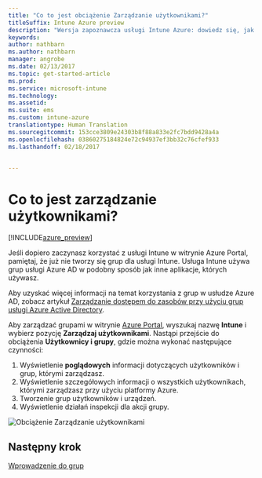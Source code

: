 ```yaml
---
title: "Co to jest obciążenie Zarządzanie użytkownikami?"
titleSuffix: Intune Azure preview
description: "Wersja zapoznawcza usługi Intune Azure: dowiedz się, jak wyświetlać użytkowników i zarządzać nimi przy użyciu programu Microsoft Intune i platformy Azure."
keywords: 
author: nathbarn
ms.author: nathbarn
manager: angrobe
ms.date: 02/13/2017
ms.topic: get-started-article
ms.prod: 
ms.service: microsoft-intune
ms.technology: 
ms.assetid: 
ms.suite: ems
ms.custom: intune-azure
translationtype: Human Translation
ms.sourcegitcommit: 153cce3809e24303b8f88a833e2fc7bdd9428a4a
ms.openlocfilehash: 03860275184824e72c94937ef3bb32c76cfef933
ms.lasthandoff: 02/18/2017


---
```


# <a name="what-is-user-management"></a>Co to jest zarządzanie użytkownikami?


[!INCLUDE[azure_preview](../includes/azure_preview.md)]

Jeśli dopiero zaczynasz korzystać z usługi Intune w witrynie Azure Portal, pamiętaj, że już nie tworzy się grup dla usługi Intune. Usługa Intune używa grup usługi Azure AD w podobny sposób jak inne aplikacje, których używasz.

Aby uzyskać więcej informacji na temat korzystania z grup w usłudze Azure AD, zobacz artykuł [Zarządzanie dostępem do zasobów przy użyciu grup usługi Azure Active Directory](https://docs.microsoft.com/en-us/azure/active-directory/active-directory-manage-groups).

Aby zarządzać grupami w witrynie [Azure Portal](https://portal.azure.com), wyszukaj nazwę **Intune** i wybierz pozycję **Zarządzaj użytkownikami**. Nastąpi przejście do obciążenia **Użytkownicy i grupy**, gdzie można wykonać następujące czynności:

1. Wyświetlenie **poglądowych** informacji dotyczących użytkowników i grup, którymi zarządzasz.
2. Wyświetlenie szczegółowych informacji o wszystkich użytkownikach, którymi zarządzasz przy użyciu platformy Azure.
3. Tworzenie grup użytkowników i urządzeń.
4. Wyświetlenie działań inspekcji dla akcji grupy.

![Obciążenie Zarządzanie użytkownikami](./media/manage-users.png)


## <a name="next-step"></a>Następny krok

[Wprowadzenie do grup](/intune-azure/manage-users/get-started-with-groups)

